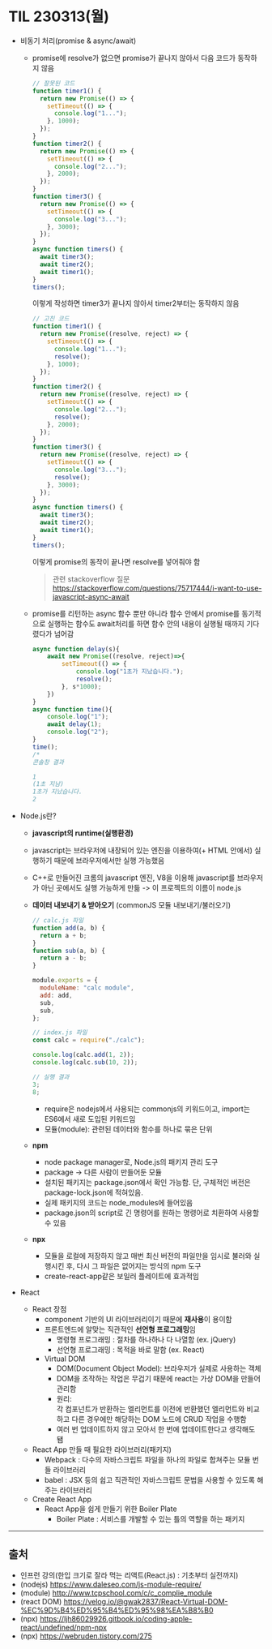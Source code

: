 # TIL 230313(월)

- 비동기 처리(promise & async/await)

  - promise에 resolve가 없으면 promise가 끝나지 않아서 다음 코드가 동작하지 않음
    ```javascript
    // 잘못된 코드
    function timer1() {
      return new Promise(() => {
        setTimeout(() => {
          console.log("1...");
        }, 1000);
      });
    }
    function timer2() {
      return new Promise(() => {
        setTimeout(() => {
          console.log("2...");
        }, 2000);
      });
    }
    function timer3() {
      return new Promise(() => {
        setTimeout(() => {
          console.log("3...");
        }, 3000);
      });
    }
    async function timers() {
      await timer3();
      await timer2();
      await timer1();
    }
    timers();
    ```
    이렇게 작성하면 timer3가 끝나지 않아서 timer2부터는 동작하지 않음
    ```javascript
    // 고친 코드
    function timer1() {
      return new Promise((resolve, reject) => {
        setTimeout(() => {
          console.log("1...");
          resolve();
        }, 1000);
      });
    }
    function timer2() {
      return new Promise((resolve, reject) => {
        setTimeout(() => {
          console.log("2...");
          resolve();
        }, 2000);
      });
    }
    function timer3() {
      return new Promise((resolve, reject) => {
        setTimeout(() => {
          console.log("3...");
          resolve();
        }, 3000);
      });
    }
    async function timers() {
      await timer3();
      await timer2();
      await timer1();
    }
    timers();
    ```
    이렇게 promise의 동작이 끝나면 resolve를 넣어줘야 함
    > 관련 stackoverflow 질문  
    >  https://stackoverflow.com/questions/75717444/i-want-to-use-javascript-async-await
  - promise를 리턴하는 async 함수 뿐만 아니라 함수 안에서 promise를 동기적으로 실행하는 함수도 await처리를 하면 함수 안의 내용이 실행될 때까지 기다렸다가 넘어감

    ```javascript
    async function delay(s){
        await new Promise((resolve, reject)=>{
            setTimeout(() => {
                console.log("1초가 지났습니다.");
                resolve();
            }, s*1000);
        })
    }
    async function time(){
        console.log("1");
        await delay(1);
        console.log("2");
    }
    time();
    /*
    콘솔창 결과

    1
    (1초 지남)
    1초가 지났습니다.
    2
    ```

- Node.js란?

  - **javascript의 runtime(실행환경)**
  - javascript는 브라우저에 내장되어 있는 엔진을 이용하여(+ HTML 안에서) 실행하기 때문에 브라우저에서만 실행 가능했음
  - C++로 만들어진 크롬의 javascript 엔진, V8을 이용해 javascript를 브라우저가 아닌 곳에서도 실행 가능하게 만듦 -> 이 프로젝트의 이름이 node.js
  - **데이터 내보내기 & 받아오기** (commonJS 모듈 내보내기/불러오기)

    ```javascript
    // calc.js 파일
    function add(a, b) {
      return a + b;
    }
    function sub(a, b) {
      return a - b;
    }

    module.exports = {
      moduleName: "calc module",
      add: add,
      sub,
      sub,
    };
    ```

    ```javascript
    // index.js 파일
    const calc = require("./calc");

    console.log(calc.add(1, 2));
    console.log(calc.sub(10, 2));
    ```

    ```javascript
    // 실행 결과
    3;
    8;
    ```

    - require은 nodejs에서 사용되는 commonjs의 키워드이고, import는 ES6에서 새로 도입된 키워드임
    - 모듈(module): 관련된 데이터와 함수를 하나로 묶은 단위

  - **npm**
    - node package manager로, Node.js의 패키지 관리 도구
    - package -> 다른 사람이 만들어둔 모듈
    - 설치된 패키지는 package.json에서 확인 가능함. 단, 구체적인 버전은 package-lock.json에 적혀있음.
    - 실제 패키지의 코드는 node_modules에 들어있음
    - package.json의 script로 긴 명령어를 원하는 명령어로 치환하여 사용할 수 있음
  - **npx**
    - 모듈을 로컬에 저장하지 않고 매번 최신 버전의 파일만을 임시로 불러와 실행시킨 후, 다시 그 파일은 없어지는 방식의 npm 도구
    - create-react-app같은 보일러 플레이트에 효과적임

- React
  - React 장점
    - component 기반의 UI 라이브러리이기 때문에 **재사용**이 용이함
    - 프론트엔드에 알맞는 직관적인 **선언형 프로그래밍**임
      - 명령형 프로그래밍 : 절차를 하나하나 다 나열함 (ex. jQuery)
      - 선언형 프로그래밍 : 목적을 바로 말함 (ex. React)
    - Virtual DOM
      - DOM(Document Object Model): 브라우저가 실제로 사용하는 객체
      - DOM을 조작하는 작업은 무겁기 때문에 react는 가상 DOM을 만들어 관리함
      - 원리:  
        각 컴포넌트가 반환하는 엘리먼트를 이전에 반환했던 엘리먼트와 비교하고 다른 경우에만 해당하는 DOM 노드에 CRUD 작업을 수행함
      - 여러 번 업데이트하지 않고 모아서 한 번에 업데이트한다고 생각해도 됌
  - React App 만들 때 필요한 라이브러리(패키지)
    - Webpack : 다수의 자바스크립트 파일을 하나의 파일로 합쳐주는 모듈 번들 라이브러리
    - babel : JSX 등의 쉽고 직관적인 자바스크립트 문법을 사용할 수 있도록 해주는 라이브러리
  - Create React App
    - React App을 쉽게 만들기 위한 Boiler Plate
      - Boiler Plate : 서비스를 개발할 수 있는 틀의 역할을 하는 패키지

---

## 출처

- 인프런 강의(한입 크기로 잘라 먹는 리액트(React.js) : 기초부터 실전까지)
- (nodejs) https://www.daleseo.com/js-module-require/
- (module) http://www.tcpschool.com/c/c_complie_module
- (react DOM) https://velog.io/@gwak2837/React-Virtual-DOM-%EC%9D%B4%ED%95%B4%ED%95%98%EA%B8%B0
- (npx) https://ljh86029926.gitbook.io/coding-apple-react/undefined/npm-npx
- (npx) https://webruden.tistory.com/275
